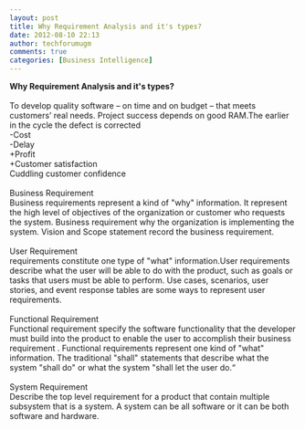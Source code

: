 ```yaml
---
layout: post
title: Why Requirement Analysis and it's types?
date: 2012-08-10 22:13
author: techforumugm
comments: true
categories: [Business Intelligence]
---
```

<span><span><strong>Why Requirement Analysis and it's types?</strong></span></span><br /><span><span>                                                                                              </span></span><br /><span>To develop quality software – on time and on budget – that meets customers’ real needs. Project success depends on good RAM.The earlier in the cycle the defect is corrected<br /> -Cost <br /> -Delay<br /> +Profit<br /> +Customer satisfaction<br /> </span><span>Cuddling</span> cu<span>stomer confidence</span><br /><br /><span>Business Requirement</span><br /><span>Business requirements represent a kind of "why" information. It represent the high level of objectives of the organization or customer who requests the system. Business requirement why the organization is implementing the system. Vision and Scope statement record the business requirement.<br /> <br />User Requirement <br />  requirements constitute one type of "what" information.</span><span>User requirements describe what the user will be able to do with the product, such as goals or tasks that users must be able to perform. Use cases, scenarios, user stories, and event response tables are some ways to represent user requirements.</span><br /><span><br />Functional Requirement <br />  Functional requirement specify the software functionality that the developer must build into the product to enable the user to accomplish their business requirement . Functional requirements represent one kind of "what" information. The traditional "shall" statements that describe what the system "shall do" or what the system "shall let the user do.“<br /><br />System Requirement<br />  Describe the top level requirement for a product that contain multiple subsystem that is a system. A system can be all software or it can be  both software and hardware.</span>
